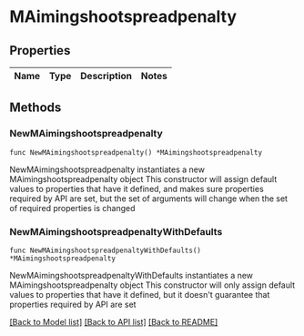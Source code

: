 # MAimingshootspreadpenalty

## Properties

Name | Type | Description | Notes
------------ | ------------- | ------------- | -------------

## Methods

### NewMAimingshootspreadpenalty

`func NewMAimingshootspreadpenalty() *MAimingshootspreadpenalty`

NewMAimingshootspreadpenalty instantiates a new MAimingshootspreadpenalty object
This constructor will assign default values to properties that have it defined,
and makes sure properties required by API are set, but the set of arguments
will change when the set of required properties is changed

### NewMAimingshootspreadpenaltyWithDefaults

`func NewMAimingshootspreadpenaltyWithDefaults() *MAimingshootspreadpenalty`

NewMAimingshootspreadpenaltyWithDefaults instantiates a new MAimingshootspreadpenalty object
This constructor will only assign default values to properties that have it defined,
but it doesn't guarantee that properties required by API are set


[[Back to Model list]](../README.md#documentation-for-models) [[Back to API list]](../README.md#documentation-for-api-endpoints) [[Back to README]](../README.md)


